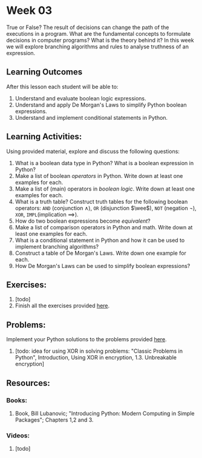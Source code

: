# Week 03

True or False? The result of decisions can change the path of the executions in a program. What are the fundamental concepts to formulate decisions in computer programs? What is the theory behind it? In this week we will explore branching algorithms and rules to analyse truthness of an expression.

## Learning Outcomes

After this lesson each student will be able to:

1. Understand and evaluate boolean logic expressions.
2. Understand and apply De Morgan's Laws to simplify Python boolean expressions.
3. Understand and implement conditional statements in Python.

## Learning Activities:

Using provided material, explore and discuss the following questions:

1. What is a boolean data type in Python? What is a boolean expression in Python? 
2. Make a list of boolean *operators* in Python. Write down at least one examples for each.
3. Make a list of (main) operators in *boolean logic*. Write down at least one examples for each.
4. What is a truth table? Construct truth tables for the following boolean operators: `AND` (conjunction $\wedge$), `OR` (disjunction $\wee$), `NOT` (negation $\neg$), `XOR`, `IMPL`(implication $\implies$).
5. How do two boolean expressions become *equivalent*? 
6. Make a list of comparison operators in Python and math. Write down at least one examples for each.
7. What is a conditional statement in Python and how it can be used to implement branching algorithms?
8. Construct a table of De Morgan's Laws. Write down one example for each. 
9. How De Morgan's Laws can be used to simplify boolean expressions?



## Exercises:

1. [todo]
8. Finish all the exercises provided [here](https://github.com/afshinamighi/Courses/blob/main/basecamp/week02/inf-bc-w02-python.md).


## Problems:

Implement your Python solutions to the problems provided [here](https://github.com/afshinamighi/Courses/blob/main/basecamp/week02/inf-bc-w02-python.md).

1. [todo: idea for using XOR in solving problems: "Classic Problems in Python", Introduction, Using XOR in encryption, 1.3. Unbreakable encryption]


## Resources:
### Books:
1. Book, Bill Lubanovic; "Introducing Python: Modern Computing in Simple Packages"; Chapters 1,2 and 3.

### Videos:
1. [todo]